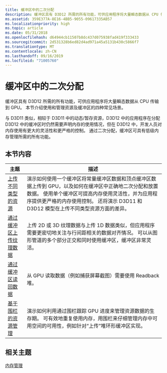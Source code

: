 ```yaml
---
title: 缓冲区中的二次分配
description: 缓冲区具有 D3D12 所需的所有功能，可供应用程序将大量瞬态数据从 CPU 传输到 GPU。 本节介绍使用和管理资源及缓冲区的四种常见场景。
ms.assetid: 359E377A-8E16-4BB5-9055-09617335AB57
ms.localizationpriority: high
ms.topic: article
ms.date: 05/31/2018
ms.openlocfilehash: d64944cb11507b8dc437d075938fad419f333433
ms.sourcegitcommit: 2d531328b6ed82d4ad971a45a5131b430c5866f7
ms.translationtype: MT
ms.contentlocale: zh-CN
ms.lasthandoff: 09/16/2019
ms.locfileid: "71005760"
---
```

# <a name="suballocation-within-buffers"></a>缓冲区中的二次分配

缓冲区具有 D3D12 所需的所有功能，可供应用程序将大量瞬态数据从 CPU 传输到 GPU。 本节介绍使用和管理资源及缓冲区的四种常见场景。

与 D3D11 类似，相较于 D3D11 中的动态/暂存资源，D3D12 中的应用程序在分配 D3D12 中的缓冲区时仍然需要声明内存的使用情况，但在 D3D12 中，开发人员对内存使用有更大的灵活性和更严格的控制。 通过二次分配，缓冲区可具有低级内存管理所需的所有功能。

## <a name="in-this-section"></a>本节内容



| 主题                                                                                        | 描述                                                                                                                                                                                                                                                                                                                                                                                                             |
|----------------------------------------------------------------------------------------------|-------------------------------------------------------------------------------------------------------------------------------------------------------------------------------------------------------------------------------------------------------------------------------------------------------------------------------------------------------------------------------------------------------------------------|
| [上传不同类型的资源](uploading-resources.md)<br/>                 | 演示如何使用一个缓冲区将常量缓冲区数据和顶点缓冲区数据上传到 GPU，以及如何在缓冲区中正确地二次分配和放置数据。 使用单个缓冲区可提高内存使用灵活性，并为应用程序提供更严格的内存使用控制。 还将演示 D3D11 和 D3D12 模型在上传不同类型资源方面的差异。<br/> |
| [通过缓冲区上传纹理数据](upload-and-readback-of-texture-data.md)<br/> | 上传 2D 或 3D 纹理数据与上传 1D 数据类似，但应用程序需要更密切地关注与行间距相关的数据对齐情况。 可以从图形管道的多个部分正交和同时使用缓冲区，缓冲区非常灵活。 <br/>                                                                                                                       |
| [通过缓冲区读回数据](readback-data-using-heaps.md)<br/>                    | 从 GPU 读取数据（例如捕获屏幕截图）需要使用 Readback 堆。 <br/>                                                                                                                                                                                                                                                                                                     |
| [基于围栏的资源管理](fence-based-resource-management.md)<br/>            | 演示如何利用通过围栏跟踪 GPU 进度来管理资源数据的生存期。 可有效地重复使用内存，用围栏来仔细管理内存中可用空间的可用性，例如针对“上传”堆环形缓冲区实现。 <br/>                                                                                                                                                     |



 

## <a name="related-topics"></a>相关主题

<dl> <dt>

[内存管理](memory-management.md)
</dt> </dl>

 

 





